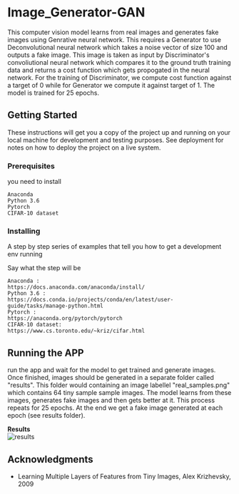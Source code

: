 # Image_Generator-GAN
 This computer vision model learns from real images and generates fake images using Genrative neural network. This requires a Generator to use Deconvolutional neural network which takes a noise vector of size 100 and outputs a fake image. This image is taken as input by Discriminator's convoliutional neural network which compares it to the ground truth training data and returns a cost function which gets propogated in the neural network. For the training of Discriminator, we compute cost function against a target of 0 while for Generator we compute it against target of 1. The model is trained for 25 epochs.

## Getting Started

These instructions will get you a copy of the project up and running on your local machine for development and testing purposes. See deployment for notes on how to deploy the project on a live system.

### Prerequisites

you need to install

```
Anaconda
Python 3.6
Pytorch
CIFAR-10 dataset
```

### Installing

A step by step series of examples that tell you how to get a development env running

Say what the step will be

```
Anaconda :
https://docs.anaconda.com/anaconda/install/
Python 3.6 :
https://docs.conda.io/projects/conda/en/latest/user-guide/tasks/manage-python.html
Pytorch :
https://anaconda.org/pytorch/pytorch
CIFAR-10 dataset:
https://www.cs.toronto.edu/~kriz/cifar.html
```


## Running the APP
run the app and wait for the model to get trained and generate images. Once finished, images should be generated in a separate folder called "results". This folder would containing an image labellel "real_samples.png" which contains 64 tiny sample sample images. The model learns from these images, generates fake images and then gets better at it. This process repeats for 25 epochs. At the end we get a fake image generated at each epoch (see results folder).
<br />

**Results** <br />
![results](https://user-images.githubusercontent.com/41305591/71657438-d59ecb80-2d0d-11ea-9886-da2e19ca6238.gif)



## Acknowledgments

* Learning Multiple Layers of Features from Tiny Images, Alex Krizhevsky, 2009

